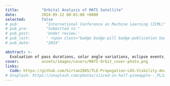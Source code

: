 ```yaml
---
title:          "Orbital Analysis of MATS Satellite"
date:           2024-05-12 00:01:00 +0800
selected:       false
# pub:            "International Conference on Machine Learning (ICML)"
# pub_pre:        "Submitted to "
# pub_post:       'Under review.'
# pub_last:       ' <span class="badge badge-pill badge-publication badge-success">Spotlight</span>'
# pub_date:       "2024"

abstract: >-
  Evaluation of pass durations, solar angle variations, eclipse events, and geomagnetic storm effects for the MATS satellite using TLE propagation. Simulation to estimate the number of Starlink satellites in line-of-sight visibility.
cover:          assets/images/covers/MATS-Orbit_cover-photo.png
links:
  Code: https://github.com/kirtan2605/TLE-Propogation-LOS-Visbility-Analysis
# Unsplash: https://unsplash.com/photos/sliced-in-half-pineapple--_PLJZmHZzk
---
```

